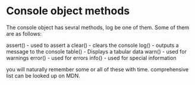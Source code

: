 # Console object methods

The console object has sevral methods, log be one of them. Some of them are as follows:

assert() - used to assert a
clear() - clears the console
log() - outputs a message to the console
table() - Displays a tabular data
warn() - used for warnings
error() - used for errors
info() - used for special information

you will naturally remember some or all of these with time.
comprehensive list can be looked up on MDN.